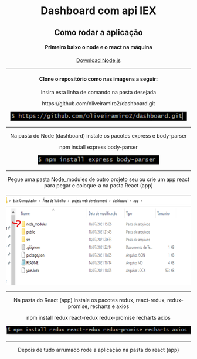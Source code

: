 <div align='center'>
    <h1>Dashboard com api IEX</h1>
    <h2> Como rodar a aplicação </h2>
    <h4>Primeiro baixo o node e o react na máquina</h4>
    <a href='https://nodejs.org/pt-br/download/'> Download Node.js </a>
    <hr />
    <h4>Clone o repositório como nas imagens a seguir: </h4>
    <p>Insira esta linha de comando na pasta desejada</p>	
    <p>https://github.com/oliveiramiro2/dashboard.git</p>
    <img src='https://github.com/oliveiramiro2/dashboard/blob/main/imgsReadMe/download.png?raw=true' height='25' />
    <br /><hr />
    <p>Na pasta do Node (dashboard) instale os pacotes express e body-parser</p>
    <p>npm install express body-parser</p>
    <img src='https://github.com/oliveiramiro2/dashboard/blob/main/imgsReadMe/libsNode.png?raw=true' height='25' />
    <br /><hr />
    <p>Pegue uma pasta Node_modules de outro projeto seu ou crie um app react para pegar e coloque-a na pasta React (app)</p>
    <img src='https://github.com/oliveiramiro2/dashboard/blob/main/imgsReadMe/mostrandoNode.png?raw=true' height='250' />
    <br /><hr />
    <p>Na pasta do React (app) instale os pacotes redux, react-redux, redux-promise, recharts e axios</p>  
    <p>npm install redux react-redux redux-promise recharts axios</p>
    <img src='https://github.com/oliveiramiro2/dashboard/blob/main/imgsReadMe/libsNecessarias.png?raw=true' height='25' />
    <br /><hr />
    <p>Depois de tudo arrumado rode a aplicação na pasta do react (app)</p>
    
</div>
